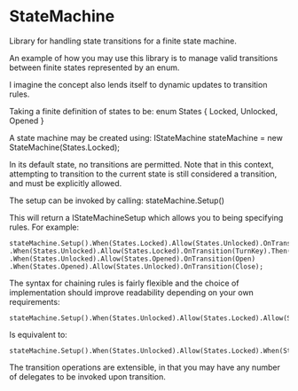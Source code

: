 StateMachine
============

Library for handling state transitions for a finite state machine.

An example of how you may use this library is to manage valid transitions between finite states represented by an enum. 

I imagine the concept also lends itself to dynamic updates to transition rules.

Taking a finite definition of states to be:
enum States { Locked, Unlocked, Opened }

A state machine may be created using:
IStateMachine<States> stateMachine = new StateMachine<States>(States.Locked);

In its default state, no transitions are permitted. Note that in this context, attempting to transition to the current state is still considered a transition, and must be explicitly allowed.

The setup can be invoked by calling:
stateMachine.Setup()

This will return a IStateMachineSetup<T> which allows you to being specifying rules. For example:
 
```
stateMachine.Setup().When(States.Locked).Allow(States.Unlocked).OnTransition(TurnKey).Then(Unlock)
.When(States.Unlocked).Allow(States.Locked).OnTransition(TurnKey).Then(Lock)
.When(States.Unlocked).Allow(States.Opened).OnTransition(Open)
.When(States.Opened).Allow(States.Unlocked).OnTransition(Close);
```

The syntax for chaining rules is fairly flexible and the choice of implementation should improve readability depending on your own requirements:

```
stateMachine.Setup().When(States.Unlocked).Allow(States.Locked).Allow(States.Opened);
```

Is equivalent to:

```
stateMachine.Setup().When(States.Unlocked).Allow(States.Locked).When(States.Unlocked).Allow(States.Opened);
```

The transition operations are extensible, in that you may have any number of delegates to be invoked upon transition.
